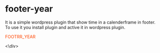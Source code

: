# footer-year
It is a simple wordpress plugin that show time in a calenderframe in footer.
To use it you install plugin and active it in wordpress plugin.
<div><p style="color:orangered">FOOTRR_YEAR</p><\div>
